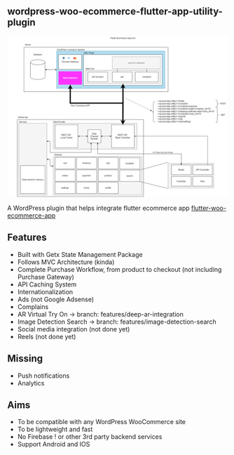 ## wordpress-woo-ecommerce-flutter-app-utility-plugin


![alt text](https://github.com/Anas-mo101/flutter-woo-ecommerce-app/blob/main/screenshots/app_arch.png?raw=true)

A WordPress plugin that helps integrate flutter ecommerce app [flutter-woo-ecommerce-app](https://github.com/Anas-mo101/flutter-woo-ecommerce-app) 


## Features
- Built with Getx State Management Package
- Follows MVC Architecture (kinda)
- Complete Purchase Workflow, from product to checkout (not including Purchase Gateway)
- API Caching System
- Internationalization
- Ads (not Google Adsense)
- Complains
- AR Virtual Try On -> branch: features/deep-ar-integration
- Image Detection Search -> branch: features/image-detection-search
- Social media integration (not done yet)
- Reels (not done yet)


## Missing
- Push notifications
- Analytics


## Aims
- To be compatible with any WordPress WooCommerce site
- To be lightweight and fast
- No Firebase ! or other 3rd party backend services
- Support Android and IOS